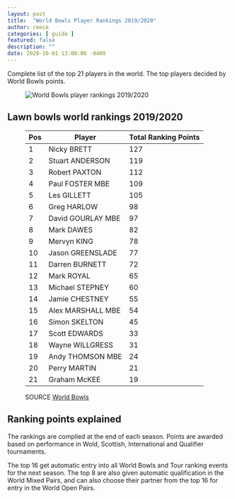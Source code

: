 ```yaml
---
layout: post
title:  "World Bowls Player Rankings 2019/2020"
author: reece
categories: [ guide ]
featured: false
description: ""
date: 2020-10-01 13:00:00 -0400
---
```

    

<!-- wp:paragraph -->
<p xmlns="http://www.w3.org/1999/xhtml">Complete list of the top 21 players in the world. The top players decided by World Bowls points.</p>
<!-- /wp:paragraph -->

<!-- wp:image {"id":237,"sizeSlug":"full","linkDestination":"none"} -->
<figure class="wp-block-image size-full"><img src="/img/posts/world-bowls-player-rankings.jpeg" alt="World Bowls player rankings 2019/2020" class="wp-image-237"/></figure>
<!-- /wp:image -->

<!-- wp:heading -->
<h2>Lawn bowls world rankings 2019/2020</h2>
<!-- /wp:heading -->

<!-- wp:table -->
<figure class="wp-block-table"><table><thead><tr><th>Pos</th><th>Player</th><th>Total Ranking Points</th></tr></thead><tbody><tr><td>1</td><td>Nicky BRETT</td><td>127</td></tr><tr><td>2</td><td>Stuart ANDERSON</td><td>119</td></tr><tr><td>3</td><td>Robert PAXTON</td><td>112</td></tr><tr><td>4</td><td>Paul FOSTER MBE</td><td>109</td></tr><tr><td>5</td><td>Les GILLETT</td><td>105</td></tr><tr><td>6</td><td>Greg HARLOW</td><td>98</td></tr><tr><td>7</td><td>David GOURLAY MBE</td><td>97</td></tr><tr><td>8</td><td>Mark DAWES</td><td>82</td></tr><tr><td>9</td><td>Mervyn KING</td><td>78</td></tr><tr><td>10</td><td>Jason GREENSLADE</td><td>77</td></tr><tr><td>11</td><td>Darren BURNETT</td><td>72</td></tr><tr><td>12</td><td>Mark ROYAL</td><td>65</td></tr><tr><td>13</td><td>Michael STEPNEY</td><td>60</td></tr><tr><td>14</td><td>Jamie CHESTNEY</td><td>55</td></tr><tr><td>15</td><td>Alex MARSHALL MBE</td><td>54</td></tr><tr><td>16</td><td>Simon SKELTON</td><td>45</td></tr><tr><td>17</td><td>Scott EDWARDS</td><td>33</td></tr><tr><td>18</td><td>Wayne WILLGRESS</td><td>31</td></tr><tr><td>19</td><td>Andy THOMSON MBE</td><td>24</td></tr><tr><td>20</td><td>Perry MARTIN</td><td>21</td></tr><tr><td>21</td><td>Graham McKEE</td><td>19</td></tr></tbody></table><figcaption>SOURCE <a href="https://worldbowlstour.tv/player-rankings-for-2020/">World Bowls</a></figcaption></figure>
<!-- /wp:table -->

<!-- wp:heading -->
<h2><a href="#ranking-points-explained"></a>Ranking points explained</h2>
<!-- /wp:heading -->

<!-- wp:paragraph -->
<p>The rankings are complied at the end of each season. Points are awarded based on performance in Wold, Scottish, International and Qualifier tournaments.</p>
<!-- /wp:paragraph -->

<!-- wp:paragraph -->
<p>The top 16 get automatic entry into all World Bowls and Tour ranking events for the next season. The top 8 are also given automatic qualification in the World Mixed Pairs, and can also choose their partner from the top 16 for entry in the World Open Pairs.</p>
<!-- /wp:paragraph -->
    